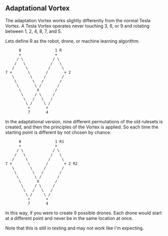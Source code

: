 ## Adaptational Vortex
The adaptation Vortex works slightly differently from the normal Tesla Vortex. A Tesla Vortex operates never touching 3, 6, or 9 and rotating between 1, 2, 4, 8, 7, and 5.

Lets define R as the robot, drone, or machine learning algorithm.

~~~
      8               1 R
      +               +
     / \             / \
    /   \           /   \
   /     \         /     \
7 +       \       /       + 2
   \       \     /       /
    \       \   /       /
     \       \ /       /
      \       X       /
       \     / \     /
        \   /   \   /
         \ /     \ /
          +       +
          7       4
~~~

In the adaptational version, nine different permutations of the old rulesets is created, and then the principles of the Vortex is applied. So each time the starting point is different by not chosen by chance.

~~~
      8               1 R1
      +               +
     / \             / \
    /   \           /   \
   /     \         /     \
7 +       \       /       + 2 R2
   \       \     /       /
    \       \   /       /
     \       \ /       /
      \       X       /
       \     / \     /
        \   /   \   /
         \ /     \ /
          +       +
          7       4
~~~

In this way, if you were to create 9 possible drones. Each drone would start at a different point and never be in the same location at once.

Note that this is still in testing and may not work like I'm expecting.
